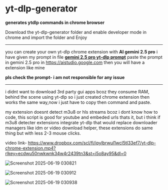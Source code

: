 # yt-dlp-generator
**generates ytdlp commands in chrome browser**

Download the yt-dlp-generator folder and enable developer mode in chrome and import the folder and Enjoy

***
you can create your own yt-dlp chrome extension with **AI gemini 2.5 pro** i have given my prompt in file [**gemini 2.5 pro yt-dlp prompt**](https://github.com/xdev23/yt-dlp-generator/blob/main/gemini%202.5%20pro%20yt-dlp%20prompt)  paste the prompt in gemini 2.5 pro in https://aistudio.google.com then you will have a extension like mine

**pls check the prompt- i am not responsible for any issue**

***

i didnt want to download 3rd party gui apps bcoz they consume RAM, behind the scene using yt-dlp so i just created chrome extension then works the same way,now i just have to copy then command and paste.

my extension doesnt detect m3u8 or hls streams bcoz i dont know how to code, this script is good for youtube and embeded urls thats it, but i think if m3u8 detecter extensions integrate yt-dlp that would replace downloader managers like idm or video download helper, these extensions do same thing but with less 2-3 mouse clicks.

video link- https://www.dropbox.com/scl/fi/ipylbrwul1wcl5tl33ef7/yt-dlp-chrome-extension.mp4?rlkey=ecdwu50nwkwnk34w4r2439tn3&st=i5o8ay95&dl=0

![Screenshot 2025-06-19 030821](https://github.com/user-attachments/assets/ce338d26-63f8-4b7a-bce1-d68fea59ffd2)


![Screenshot 2025-06-19 030912](https://github.com/user-attachments/assets/80fa2d96-8fbc-4410-930f-87a57170fae3)


![Screenshot 2025-06-19 030938](https://github.com/user-attachments/assets/4e1ca2d9-429f-40b7-b7bb-f14a995b76e8)


